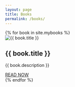 ```yaml
---
layout: page
title: Books
permalink: /books/
---
```


<div class="books-section">
  {% for book in site.mybooks %}
    <div class="book-card">
      <div class="book-card-image">
        <img src="{{ book.image }}" alt="{{ book.title }}">
      </div>
      <div class="book-card-content">
        <h2><b>{{ book.title }}</b></h2>
        <p>{{ book.description }}</p>
        <div class="book-card-link-wrap">
            <a href="{{ book.book_url }}" class="book-card-link">READ NOW</a>
        </div>
      </div>
    </div>
  {% endfor %}
</div>

